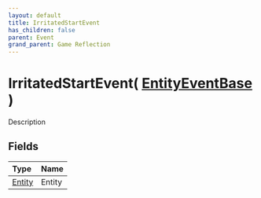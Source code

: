 ```yaml
---
layout: default
title: IrritatedStartEvent
has_children: false
parent: Event
grand_parent: Game Reflection
---
```

# IrritatedStartEvent( [ EntityEventBase ](/docs/game-reflection/events/entity_event_base) )
Description 

## Fields

| Type | Name |
|:-------------|:--------------|
| [Entity](/docs/game-reflection/classes/entity) | Entity |

